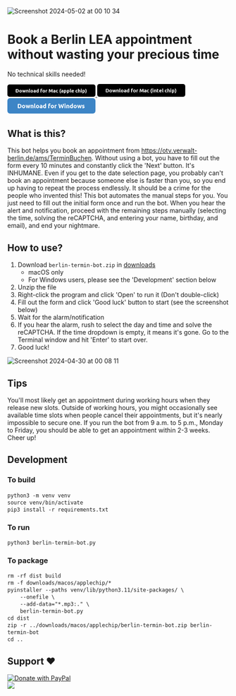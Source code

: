 <img width="255" alt="Screenshot 2024-05-02 at 00 10 34" src="https://github.com/chialunwu/berlin-auslanderbehorde-termin-bot/assets/4144711/fea0cf5a-24ca-45ec-87ea-e779aa2fd275">

# Book a Berlin LEA appointment without wasting your precious time

No technical skills needed!

<a href="">
  <img src="resources/download-macos-apple-chip.png" alt="Donate for macOS (apple chip)" width=200 />
</a>
<a href="">
  <img src="resources/download-macos-intel-chip.png" alt="Donate for macOS (intel chip)" width=200 />
</a>
<a href="">
  <img src="resources/download-windows.png" alt="Donate for Windows" width=200 />
</a>

## What is this?

This bot helps you book an appointment from https://otv.verwalt-berlin.de/ams/TerminBuchen.
Without using a bot, you have to fill out the form every 10 minutes and constantly click the 'Next' button. It's INHUMANE. Even if you get to the date selection page, you probably can't book an appointment because someone else is faster than you, so you end up having to repeat the process endlessly. It should be a crime for the people who invented this!
This bot automates the manual steps for you. You just need to fill out the initial form once and run the bot. When you hear the alert and notification, proceed with the remaining steps manually (selecting the time, solving the reCAPTCHA, and entering your name, birthday, and email), and end your nightmare.

## How to use?

1. Download `berlin-termin-bot.zip` in [downloads](downloads/macos)
   - macOS only
   - For Windows users, please see the 'Development' section below
2. Unzip the file
3. Right-click the program and click 'Open' to run it (Don't double-click)
4. Fill out the form and click 'Good luck' button to start (see the screenshot below)
5. Wait for the alarm/notification
6. If you hear the alarm, rush to select the day and time and solve the reCAPTCHA. If the time dropdown is empty, it means it's gone. Go to the Terminal window and hit 'Enter' to start over.
7. Good luck!

<img width="783" alt="Screenshot 2024-04-30 at 00 08 11" src="https://github.com/chialunwu/berlin-auslanderbehorde-termin-bot/assets/4144711/e2bfd517-c2f3-4e60-9b62-d5829e91c3b9">

## Tips

You'll most likely get an appointment during working hours when they release new slots. Outside of working hours, you might occasionally see available time slots when people cancel their appointments, but it's nearly impossible to secure one. If you run the bot from 9 a.m. to 5 p.m., Monday to Friday, you should be able to get an appointment within 2-3 weeks. Cheer up!

## Development

### To build

```
python3 -m venv venv
source venv/bin/activate
pip3 install -r requirements.txt
```

### To run

```
python3 berlin-termin-bot.py
```

### To package

```
rm -rf dist build
rm -f downloads/macos/applechip/*
pyinstaller --paths venv/lib/python3.11/site-packages/ \
    --onefile \
    --add-data="*.mp3:." \
    berlin-termin-bot.py
cd dist
zip -r ../downloads/macos/applechip/berlin-termin-bot.zip berlin-termin-bot
cd ..
```

## Support ❤️

<a href="https://www.paypal.com/cgi-bin/webscr?cmd=_s-xclick&hosted_button_id=4WQZ5PBVUVJ4A">
  <img src="https://raw.githubusercontent.com/stefan-niedermann/paypal-donate-button/master/paypal-donate-button.png" alt="Donate with PayPal" width=200 />
</a>
<br/>
<a href="https://www.buymeacoffee.com/chialunwu">
  <img src="https://img.buymeacoffee.com/button-api/?text=Buy me a coffee&emoji=☕&slug=chialunwu&button_colour=FFDD00&font_colour=000000&font_family=Cookie&outline_colour=000000&coffee_colour=ffffff" />
</a>
